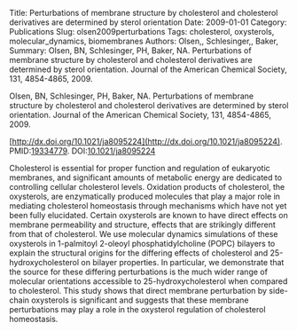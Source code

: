 Title: Perturbations of membrane structure by cholesterol and cholesterol derivatives are determined by sterol orientation
Date: 2009-01-01
Category: Publications
Slug: olsen2009perturbations
Tags: cholesterol, oxysterols, molecular_dynamics, biomembranes
Authors: Olsen,, Schlesinger,, Baker,
Summary: Olsen, BN, Schlesinger, PH, Baker, NA. Perturbations of membrane structure by cholesterol and cholesterol derivatives are determined by sterol orientation. Journal of the American Chemical Society, 131, 4854-4865, 2009. 

Olsen, BN, Schlesinger, PH, Baker, NA. Perturbations of membrane structure by cholesterol and cholesterol derivatives are determined by sterol orientation. Journal of the American Chemical Society, 131, 4854-4865, 2009. 

[http://dx.doi.org/10.1021/ja8095224](http://dx.doi.org/10.1021/ja8095224). PMID:[19334779](http://www.ncbi.nlm.nih.gov/pubmed/19334779). DOI:[10.1021/ja8095224](http://dx.doi.org/10.1021/ja8095224)

Cholesterol is essential for proper function and regulation of eukaryotic membranes, and significant amounts of metabolic energy are dedicated to controlling cellular cholesterol levels. Oxidation products of cholesterol, the oxysterols, are enzymatically produced molecules that play a major role in mediating cholesterol homeostasis through mechanisms which have not yet been fully elucidated. Certain oxysterols are known to have direct effects on membrane permeability and structure, effects that are strikingly different from that of cholesterol. We use molecular dynamics simulations of these oxysterols in 1-palmitoyl 2-oleoyl phosphatidylcholine (POPC) bilayers to explain the structural origins for the differing effects of cholesterol and 25-hydroxycholesterol on bilayer properties. In particular, we demonstrate that the source for these differing perturbations is the much wider range of molecular orientations accessible to 25-hydroxycholesterol when compared to cholesterol. This study shows that direct membrane perturbation by side-chain oxysterols is significant and suggests that these membrane perturbations may play a role in the oxysterol regulation of cholesterol homeostasis.
